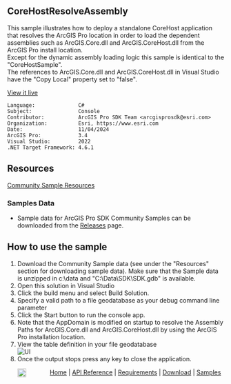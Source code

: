 ## CoreHostResolveAssembly

<!-- TODO: Write a brief abstract explaining this sample -->
This sample illustrates how to deploy a standalone CoreHost application that resolves the ArcGIS Pro location in order to load the dependent assemblies such as ArcGIS.Core.dll and ArcGIS.CoreHost.dll from the ArcGIS Pro install location.  
Except for the dynamic assembly loading logic this sample is identical to the "CoreHostSample".   
The references to ArcGIS.Core.dll and ArcGIS.CoreHost.dll in Visual Studio have the "Copy Local" property set to "false".   
  


<a href="https://pro.arcgis.com/en/pro-app/sdk/" target="_blank">View it live</a>

<!-- TODO: Fill this section below with metadata about this sample-->
```
Language:              C#
Subject:               Console
Contributor:           ArcGIS Pro SDK Team <arcgisprosdk@esri.com>
Organization:          Esri, https://www.esri.com
Date:                  11/04/2024
ArcGIS Pro:            3.4
Visual Studio:         2022
.NET Target Framework: 4.6.1
```

## Resources

[Community Sample Resources](https://github.com/Esri/arcgis-pro-sdk-community-samples#resources)

### Samples Data

* Sample data for ArcGIS Pro SDK Community Samples can be downloaded from the [Releases](https://github.com/Esri/arcgis-pro-sdk-community-samples/releases) page.  

## How to use the sample
<!-- TODO: Explain how this sample can be used. To use images in this section, create the image file in your sample project's screenshots folder. Use relative url to link to this image using this syntax: ![My sample Image](FacePage/SampleImage.png) -->
1. Download the Community Sample data (see under the "Resources" section for downloading sample data).  Make sure that the Sample data is unzipped in c:\data and "C:\Data\SDK\SDK.gdb" is available.
2. Open this solution in Visual Studio   
3. Click the build menu and select Build Solution.  
4. Specify a valid path to a file geodatabase as your debug command line parameter   
5. Click the Start button to run the console app.  
6. Note that the AppDomain is modified on startup to resolve the Assembly Paths for ArcGIS.Core.dll and ArcGIS.CoreHost.dll by using the ArcGIS Pro installation location.  
7. View the table definition in your file geodatabase  
![UI](Screenshots/ConsoleWindow.png)  
8. Once the output stops press any key to close the application.    
  

<!-- End -->

&nbsp;&nbsp;&nbsp;&nbsp;&nbsp;&nbsp;<img src="https://esri.github.io/arcgis-pro-sdk/images/ArcGISPro.png"  alt="ArcGIS Pro SDK for Microsoft .NET Framework" height = "20" width = "20" align="top"  >
&nbsp;&nbsp;&nbsp;&nbsp;&nbsp;&nbsp;&nbsp;&nbsp;&nbsp;&nbsp;&nbsp;&nbsp;
[Home](https://github.com/Esri/arcgis-pro-sdk/wiki) | <a href="https://pro.arcgis.com/en/pro-app/latest/sdk/api-reference" target="_blank">API Reference</a> | [Requirements](https://github.com/Esri/arcgis-pro-sdk/wiki#requirements) | [Download](https://github.com/Esri/arcgis-pro-sdk/wiki#installing-arcgis-pro-sdk-for-net) | <a href="https://github.com/esri/arcgis-pro-sdk-community-samples" target="_blank">Samples</a>
